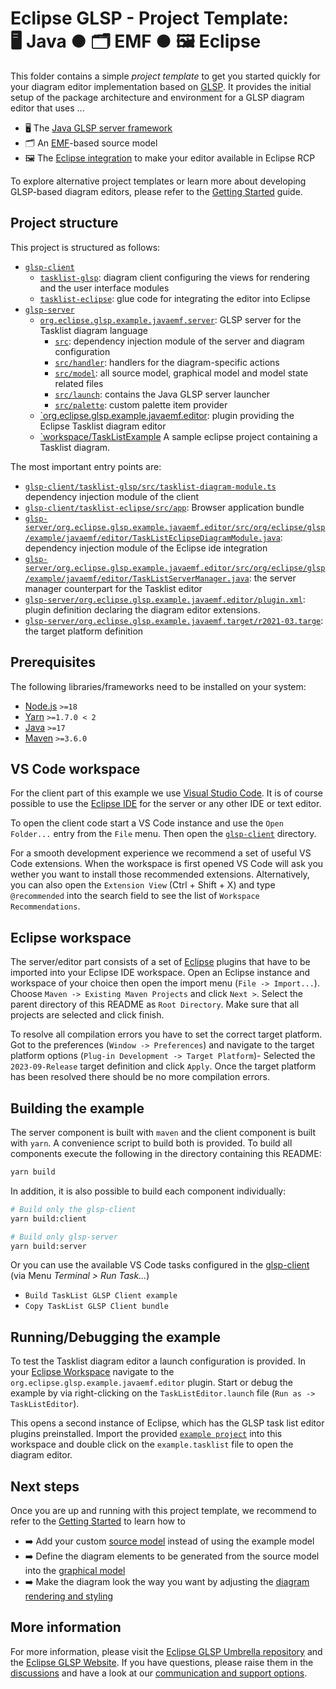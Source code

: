 # Eclipse GLSP - Project Template:<br> 🖥️ Java ● 🗂️ EMF ● 🖼️ Eclipse

This folder contains a simple _project template_ to get you started quickly for your diagram editor implementation based on [GLSP](https://github.com/eclipse-glsp/glsp).
It provides the initial setup of the package architecture and environment for a GLSP diagram editor that uses ...

-   🖥️ The [Java GLSP server framework](https://github.com/eclipse-glsp/glsp-server)
-   🗂️ An [EMF](https://www.eclipse.org/modeling/emf/)-based source model
-   🖼️ The [Eclipse integration](https://github.com/eclipse-glsp/glsp-eclipse-integration) to make your editor available in Eclipse RCP

To explore alternative project templates or learn more about developing GLSP-based diagram editors, please refer to the [Getting Started](https://www.eclipse.org/glsp/documentation/gettingstarted) guide.

## Project structure

This project is structured as follows:

-   [`glsp-client`](glsp-client)
    -   [`tasklist-glsp`](glsp-client/tasklist-glsp): diagram client configuring the views for rendering and the user interface modules
    -   [`tasklist-eclipse`](glsp-client/tasklist-eclipse): glue code for integrating the editor into Eclipse
-   [`glsp-server`](glsp-server)
    -   [`org.eclipse.glsp.example.javaemf.server`](glsp-server/org.eclipse.glsp.example.javaemf.server/): GLSP server for the Tasklist diagram language
        -   [`src`](glsp-server/org.eclipse.glsp.example.javaemf.server/src/org/eclipse/glsp/example/javaemf/server/): dependency injection module of the server and diagram configuration
        -   [`src/handler`](glsp-server/org.eclipse.glsp.example.javaemf.server/src/org/eclipse/glsp/example/javaemf/server/handler/): handlers for the diagram-specific actions
        -   [`src/model`](glsp-server/org.eclipse.glsp.example.javaemf.server/src/org/eclipse/glsp/example/javaemf/server/model): all source model, graphical model and model state related files
        -   [`src/launch`](glsp-server/org.eclipse.glsp.example.javaemf.server/src/org/eclipse/glsp/example/javaemf/server/launch): contains the Java GLSP server launcher
        -   [`src/palette`](glsp-server/org.eclipse.glsp.example.javaemf.server/src/org/eclipse/glsp/example/javaemf/server/palette/): custom palette item provider
    -   [`org.eclipse.glsp.example.javaemf.editor](glsp-server/org.eclipse.glsp.example.javaemf.editor/): plugin providing the Eclipse Tasklist diagram editor
    -   [`workspace/TaskListExample](glsp-server/workspace/TaskListExample/) A sample eclipse project containing a Tasklist diagram.

The most important entry points are:

-   [`glsp-client/tasklist-glsp/src/tasklist-diagram-module.ts`](glsp-client/tasklist-glsp/src/tasklist-diagram-module.ts) dependency injection module of the client
-   [`glsp-client/tasklist-eclipse/src/app`](glsp-client/tasklist-eclipse/src/app.ts): Browser application bundle
-   [`glsp-server/org.eclipse.glsp.example.javaemf.editor/src/org/eclipse/glsp/example/javaemf/editor/TaskListEclipseDiagramModule.java`](glsp-server/org.eclipse.glsp.example.javaemf.editor/src/org/eclipse/glsp/example/javaemf/editor/TaskListEclipseDiagramModule.java): dependency injection module of the Eclipse ide integration
-   [`glsp-server/org.eclipse.glsp.example.javaemf.editor/src/org/eclipse/glsp/example/javaemf/editor/TaskListServerManager.java`](glsp-server/org.eclipse.glsp.example.javaemf.editor/src/org/eclipse/glsp/example/javaemf/editor/TaskListServerManager.java): the server manager counterpart for the Tasklist editor
-   [`glsp-server/org.eclipse.glsp.example.javaemf.editor/plugin.xml`](glsp-server/org.eclipse.glsp.example.javaemf.editor/plugin.xml): plugin definition declaring the diagram editor extensions.
-   [`glsp-server/org.eclipse.glsp.example.javaemf.target/r2021-03.targe`](glsp-server/org.eclipse.glsp.example.javaemf.target/r2021-03.target): the target platform definition

## Prerequisites

The following libraries/frameworks need to be installed on your system:

-   [Node.js](https://nodejs.org/en/) `>=18`
-   [Yarn](https://classic.yarnpkg.com/en/docs/install#debian-stable) `>=1.7.0 < 2`
-   [Java](https://adoptium.net/temurin/releases) `>=17`
-   [Maven](https://maven.apache.org/) `>=3.6.0`

## VS Code workspace

For the client part of this example we use [Visual Studio Code](https://code.visualstudio.com/).
It is of course possible to use the [Eclipse IDE](https://www.eclipse.org/ide/) for the server or any other IDE or text editor.

To open the client code start a VS Code instance and use the `Open Folder...` entry from the `File` menu.
Then open the [`glsp-client`](glsp-client/) directory.

For a smooth development experience we recommend a set of useful VS Code extensions. When the workspace is first opened VS Code will ask you wether you want to install those recommended extensions.
Alternatively, you can also open the `Extension View` (Ctrl + Shift + X) and type `@recommended` into the search field to see the list of `Workspace Recommendations`.

## Eclipse workspace

The server/editor part consists of a set of [Eclipse](https://www.eclipse.org/ide/) plugins that have to be imported into your Eclipse IDE workspace.
Open an Eclipse instance and workspace of your choice then open the import menu (`File -> Import...`).
Choose `Maven -> Existing Maven Projects` and click `Next >`.
Select the parent directory of this README as `Root Directory`. Make sure that all
projects are selected and click finish.

To resolve all compilation errors you have to set the correct target platform.
Got to the preferences (`Window -> Preferences`) and navigate to the target platform options (`Plug-in Development -> Target Platform`)-
Selected the `2023-09-Release` target definition and click `Apply`.
Once the target platform has been resolved there should be no more compilation errors.

## Building the example

The server component is built with `maven` and the client component is built with `yarn`.
A convenience script to build both is provided.
To build all components execute the following in the directory containing this README:

```bash
yarn build
```

In addition, it is also possible to build each component individually:

```bash
# Build only the glsp-client
yarn build:client

# Build only glsp-server
yarn build:server
```

Or you can use the available VS Code tasks configured in the [glsp-client](glsp-client/) (via Menu _Terminal > Run Task..._)

-   `Build TaskList GLSP Client example`
-   `Copy TaskList GLSP Client bundle`

## Running/Debugging the example

To test the Tasklist diagram editor a launch configuration is provided. In your [Eclipse Workspace](#eclipse-workspace) navigate to the
`org.eclipse.glsp.example.javaemf.editor` plugin. Start or debug the example by via right-clicking on the `TaskListEditor.launch` file (`Run as -> TaskListEditor`).

This opens a second instance of Eclipse, which has the GLSP task list editor plugins preinstalled.
Import the provided [`example project`](glsp-server/workspace/TaskListExample/) into this workspace and double click on the `example.tasklist` file to open the diagram editor.

## Next steps

Once you are up and running with this project template, we recommend to refer to the [Getting Started](https://www.eclipse.org/glsp/documentation) to learn how to

-   ➡️ Add your custom [source model](https://www.eclipse.org/glsp/documentation/sourcemodel) instead of using the example model
-   ➡️ Define the diagram elements to be generated from the source model into the [graphical model](https://www.eclipse.org/glsp/documentation/gmodel)
-   ➡️ Make the diagram look the way you want by adjusting the [diagram rendering and styling](https://www.eclipse.org/glsp/documentation/rendering)

## More information

For more information, please visit the [Eclipse GLSP Umbrella repository](https://github.com/eclipse-glsp/glsp) and the [Eclipse GLSP Website](https://www.eclipse.org/glsp/).
If you have questions, please raise them in the [discussions](https://github.com/eclipse-glsp/glsp/discussions) and have a look at our [communication and support options](https://www.eclipse.org/glsp/contact/).
